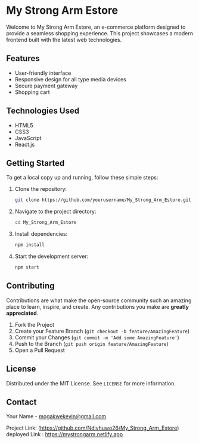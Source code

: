 # My Strong Arm Estore

Welcome to My Strong Arm Estore, an e-commerce platform designed to provide a seamless shopping experience. This project showcases a modern frontend built with the latest web technologies.

## Features

- User-friendly interface
- Responsive design for all type media devices
- Secure payment gateway
- Shopping cart 

## Technologies Used

- HTML5
- CSS3
- JavaScript
- React.js

## Getting Started

To get a local copy up and running, follow these simple steps:

1. Clone the repository:
   ```sh
   git clone https://github.com/yourusername/My_Strong_Arm_Estore.git
   ```
2. Navigate to the project directory:
   ```sh
   cd My_Strong_Arm_Estore
   ```
3. Install dependencies:
   ```sh
   npm install
   ```
4. Start the development server:
   ```sh
   npm start
   ```

## Contributing

Contributions are what make the open-source community such an amazing place to learn, inspire, and create. Any contributions you make are **greatly appreciated**.

1. Fork the Project
2. Create your Feature Branch (`git checkout -b feature/AmazingFeature`)
3. Commit your Changes (`git commit -m 'Add some AmazingFeature'`)
4. Push to the Branch (`git push origin feature/AmazingFeature`)
5. Open a Pull Request

## License

Distributed under the MIT License. See `LICENSE` for more information.

## Contact

Your Name - mogakwekevin@gmail.com

Project Link: (https://github.com/Ndivhuwo26/My_Strong_Arm_Estore)
deployed Link  : https://mystrongarm.netlify.app
